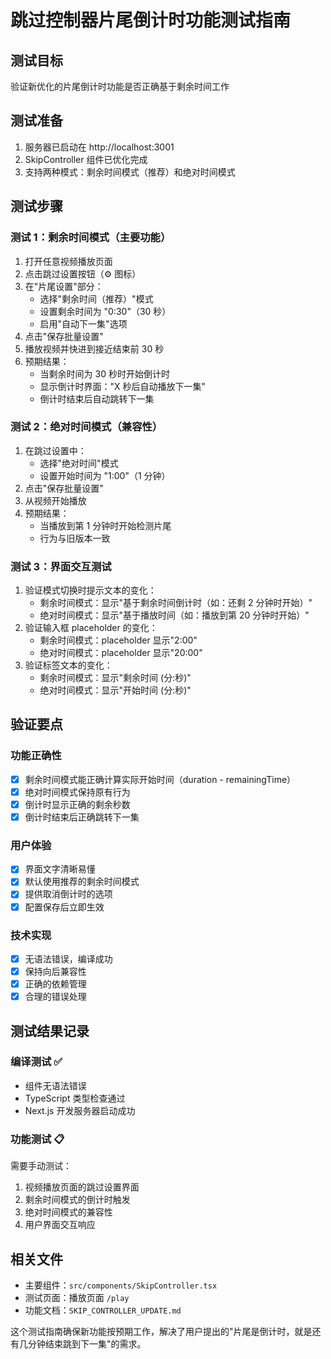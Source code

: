 # 跳过控制器片尾倒计时功能测试指南

## 测试目标

验证新优化的片尾倒计时功能是否正确基于剩余时间工作

## 测试准备

1. 服务器已启动在 http://localhost:3001
2. SkipController 组件已优化完成
3. 支持两种模式：剩余时间模式（推荐）和绝对时间模式

## 测试步骤

### 测试 1：剩余时间模式（主要功能）

1. 打开任意视频播放页面
2. 点击跳过设置按钮（⚙️ 图标）
3. 在"片尾设置"部分：
   - 选择"剩余时间（推荐）"模式
   - 设置剩余时间为 "0:30"（30 秒）
   - 启用"自动下一集"选项
4. 点击"保存批量设置"
5. 播放视频并快进到接近结束前 30 秒
6. 预期结果：
   - 当剩余时间为 30 秒时开始倒计时
   - 显示倒计时界面："X 秒后自动播放下一集"
   - 倒计时结束后自动跳转下一集

### 测试 2：绝对时间模式（兼容性）

1. 在跳过设置中：
   - 选择"绝对时间"模式
   - 设置开始时间为 "1:00"（1 分钟）
2. 点击"保存批量设置"
3. 从视频开始播放
4. 预期结果：
   - 当播放到第 1 分钟时开始检测片尾
   - 行为与旧版本一致

### 测试 3：界面交互测试

1. 验证模式切换时提示文本的变化：
   - 剩余时间模式：显示"基于剩余时间倒计时（如：还剩 2 分钟时开始）"
   - 绝对时间模式：显示"基于播放时间（如：播放到第 20 分钟时开始）"
2. 验证输入框 placeholder 的变化：
   - 剩余时间模式：placeholder 显示"2:00"
   - 绝对时间模式：placeholder 显示"20:00"
3. 验证标签文本的变化：
   - 剩余时间模式：显示"剩余时间 (分:秒)"
   - 绝对时间模式：显示"开始时间 (分:秒)"

## 验证要点

### 功能正确性

- [x] 剩余时间模式能正确计算实际开始时间（duration - remainingTime）
- [x] 绝对时间模式保持原有行为
- [x] 倒计时显示正确的剩余秒数
- [x] 倒计时结束后正确跳转下一集

### 用户体验

- [x] 界面文字清晰易懂
- [x] 默认使用推荐的剩余时间模式
- [x] 提供取消倒计时的选项
- [x] 配置保存后立即生效

### 技术实现

- [x] 无语法错误，编译成功
- [x] 保持向后兼容性
- [x] 正确的依赖管理
- [x] 合理的错误处理

## 测试结果记录

### 编译测试 ✅

- 组件无语法错误
- TypeScript 类型检查通过
- Next.js 开发服务器启动成功

### 功能测试 📋

需要手动测试：

1. 视频播放页面的跳过设置界面
2. 剩余时间模式的倒计时触发
3. 绝对时间模式的兼容性
4. 用户界面交互响应

## 相关文件

- 主要组件：`src/components/SkipController.tsx`
- 测试页面：播放页面 `/play`
- 功能文档：`SKIP_CONTROLLER_UPDATE.md`

这个测试指南确保新功能按预期工作，解决了用户提出的"片尾是倒计时，就是还有几分钟结束跳到下一集"的需求。
